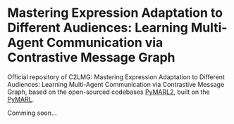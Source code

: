 # Mastering Expression Adaptation to Different Audiences: Learning Multi-Agent Communication via Contrastive Message Graph

Official repository of C2LMG: Mastering Expression Adaptation to Different Audiences: Learning Multi-Agent Communication via Contrastive Message Graph, based on the open-sourced codebases [PyMARL2](https://github.com/hijkzzz/pymarl2), built on the [PyMARL](https://github.com/oxwhirl/pymarl).
<!-- 
## Installation instructions
```
conda create -n c2lmg python=3.8
conda activate c2lmg
pip install -r requirements.txt
```

Install StartCraft II (2.4.10) and SMAC:
```
bash install_sc2.sh
```

## Run an experiment
### SMAC
To run a [SMAC](https://github.com/oxwhirl/smac) experiment, use the following command format:
```
python3 src/main.py --alg-config=c2lmg --env-config=sc2 with env.args.[env_key1]=[value1] env.args.[env_key2]=[value2] ... --cuda_id=[device_id] --manual_seed=[random_seed]
```
For example, to run a 1o_2r_vs_4r SMAC experiment:
```
python3 src/main.py --alg-config=c2lmg --env-config=sc2 with env.args.map_name=1o_2r_vs_4r --cuda_id=0 --manual_seed=1
```
### MPE
To run a [MPE](https://github.com/openai/multiagent-particle-envs) experiment, including Cooperative Navigation and Predator-Prey, use the following command format:
```
python3 src/main.py --alg-config=c2lmg --env-config=mpe/[env_name] --cuda_id=[device_id] --manual_seed=[random_seed]
```
For example, to run a Cooperative Navigation experiment:
```
python3 src/main.py --alg-config=c2lmg --env-config=mpe/somple_spread_0vis --cuda_id=0 --manual_seed=1
```
To run a Predator-Prey experiment:
```
python3 src/main.py --alg-config=c2lmg --env-config=mpe/simple_tag_0vis_colli --cuda_id=0 --manual_seed=1
``` -->

Comming soon...